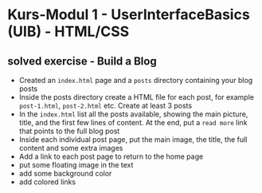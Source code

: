 # Kurs-Modul 1 - UserInterfaceBasics (UIB) - HTML/CSS

## solved exercise - Build a Blog

- Created an `index.html` page and a `posts` directory containing your blog posts
- Inside the posts directory create a HTML file for each post, for example `post-1.html`, `post-2.html` etc. Create at least 3 posts
- In the `index.html` list all the posts available, showing the main picture, title, and the first few lines of content. At the end, put a `read more` link that points to the full blog post
- Inside each individual post page, put the main image, the title, the full content and some extra images
- Add a link to each post page to return to the home page
- put some floating image in the text
- add some background color
- add colored links
